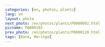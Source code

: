 ```yaml
---
categories: [en, photos, plants]
lang: en
layout: photo
next_photo: /en/photos/plants/P0000092.html
picname: P0000102
prev_photo: /en/photos/plants/P0000120.html
tags: [Bank, Moringa]
---
```

